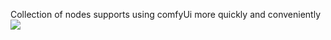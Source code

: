 Collection of nodes supports using comfyUi more quickly and conveniently
![](https://github.com/StableDiffusionVN/SDVN_Comfy_node/blob/main/preview/preview.png)

